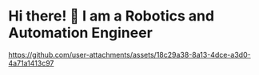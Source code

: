 # Hi there! 👋 I am a Robotics and Automation Engineer

https://github.com/user-attachments/assets/18c29a38-8a13-4dce-a3d0-4a71a1413c97
